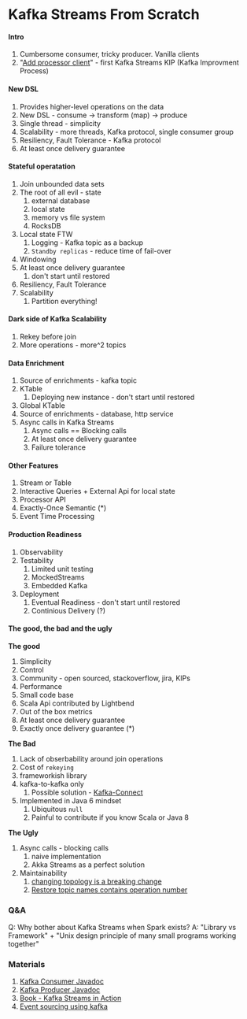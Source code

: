 # Kafka Streams From Scratch

#### Intro

1. Cumbersome consumer, tricky producer. Vanilla clients
2. "[Add processor client](https://cwiki.apache.org/confluence/display/KAFKA/KIP-28+-+Add+a+processor+client)" - first Kafka Streams KIP \(Kafka Improvment Process\)

#### New DSL

1. Provides higher-level operations on the data
2. New DSL - consume -&gt; transform \(map\) -&gt; produce
3. Single thread - simplicity
4. Scalability - more threads, Kafka protocol, single consumer group
5. Resiliency, Fault Tolerance - Kafka protocol
6. At least once delivery guarantee

#### Stateful operatation

1. Join unbounded data sets
2. The root of all evil - state
   1. external database
   2. local state
   3. memory vs file system
   4. RocksDB
3. Local state FTW
   1. Logging - Kafka topic as a backup
   2. `Standby replicas` - reduce time of fail-over 
4. Windowing
5. At least once delivery guarantee
   1. don't start until restored
6. Resiliency, Fault Tolerance
7. Scalability
   1. Partition everything!

#### Dark side of Kafka Scalability

1. Rekey before join
2. More operations - more^2 topics

#### Data Enrichment

1. Source of enrichments - kafka topic
2. KTable
   1. Deploying new instance - don't start until restored
3. Global KTable
4. Source of enrichments - database, http service
5. Async calls in Kafka Streams
   1. Async calls == Blocking calls
   2. At least once delivery guarantee
   3. Failure tolerance

#### Other Features

1. Stream or Table
2. Interactive Queries + External Api for local state
3. Processor API
4. Exactly-Once Semantic \(\*\)
5. Event Time Processing

#### Production Readiness

1. Observability
2. Testability
   1. Limited unit testing
   2. MockedStreams
   3. Embedded Kafka
3. Deployment
   1. Eventual Readiness - don't start until restored
   2. Continious Delivery \(?\)

#### The good, the bad and the ugly

**The good**

1. Simplicity
2. Control
3. Community - open sourced, stackoverflow, jira, KIPs
4. Performance
5. Small code base
6. Scala Api contributed by Lightbend
7. Out of the box metrics
8. At least once delivery guarantee
9. Exactly once delivery guarantee \(\*\)

**The Bad**

1. Lack of obserbability around join operations
2. Cost of `rekeying`
3. frameworkish library 
4. kafka-to-kafka only 
   1. Possible solution - [Kafka-Connect](https://www.confluent.io/product/connectors/)
5. Implemented in Java 6 mindset
   1. Ubiquitous `null`
   2. Painful to contribute if you know Scala or Java 8

**The Ugly**

1. Async calls - blocking calls
   1. naive implementation
   2. Akka Streams as a perfect solution
2. Maintainability 
   1. [changing topology is a breaking change](https://stackoverflow.com/a/48119828)
   2. [Restore topic names contains operation number](https://issues.apache.org/jira/browse/KAFKA-6273)

### Q&A

Q: Why bother about Kafka Streams when Spark exists? A: "Library vs Framework" + "Unix design principle of many small programs working together"

### Materials

1. [Kafka Consumer Javadoc](https://kafka.apache.org/10/javadoc/index.html?org/apache/kafka/clients/consumer/KafkaConsumer.html)
2. [Kafka Producer Javadoc](https://kafka.apache.org/10/javadoc/index.html?org/apache/kafka/clients/producer/KafkaProducer.html)
3. [Book - Kafka Streams in Action](https://www.manning.com/books/kafka-streams-in-action)
4. [Event sourcing using kafka](https://blog.softwaremill.com/event-sourcing-using-kafka-53dfd72ad45d)

